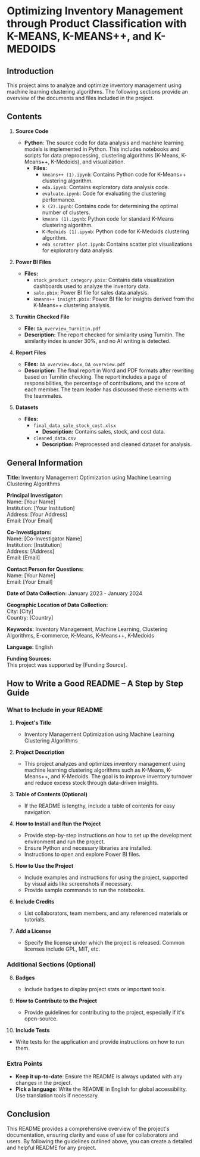 # Optimizing Inventory Management through Product Classification with K-MEANS, K-MEANS++, and K-MEDOIDS

## Introduction
This project aims to analyze and optimize inventory management using machine learning clustering algorithms. The following sections provide an overview of the documents and files included in the project.

## Contents

1. **Source Code**
   - **Python**: The source code for data analysis and machine learning models is implemented in Python. This includes notebooks and scripts for data preprocessing, clustering algorithms (K-Means, K-Means++, K-Medoids), and visualization.
     - **Files:**
       - `kmeans++ (1).ipynb`: Contains Python code for K-Means++ clustering algorithm.
       - `eda.ipynb`: Contains exploratory data analysis code.
       - `evaluate.ipynb`: Code for evaluating the clustering performance.
       - `k (2).ipynb`: Contains code for determining the optimal number of clusters.
       - `kmeans (1).ipynb`: Python code for standard K-Means clustering algorithm.
       - `K-Medoids (1).ipynb`: Python code for K-Medoids clustering algorithm.
       - `eda scratter plot.ipynb`: Contains scatter plot visualizations for exploratory data analysis.

2. **Power BI Files**
   - **Files:**
     - `stock_product_category.pbix`: Contains data visualization dashboards used to analyze the inventory data.
     - `sale.pbix`: Power BI file for sales data analysis.
     - `kmeans++ insight.pbix`: Power BI file for insights derived from the K-Means++ clustering analysis.

3. **Turnitin Checked File**
   - **File:** `DA_overview_Turnitin.pdf`
   - **Description:** The report checked for similarity using Turnitin. The similarity index is under 30%, and no AI writing is detected.

4. **Report Files**
   - **Files:** `DA_overview.docx`, `DA_overview.pdf`
   - **Description:** The final report in Word and PDF formats after rewriting based on Turnitin checking. The report includes a page of responsibilities, the percentage of contributions, and the score of each member. The team leader has discussed these elements with the teammates.

5. **Datasets**
   - **Files:**
     - `final_data_sale_stock_cost.xlsx`
       - **Description:** Contains sales, stock, and cost data.
     - `cleaned_data.csv`
       - **Description:** Preprocessed and cleaned dataset for analysis.

## General Information

**Title:** Inventory Management Optimization using Machine Learning Clustering Algorithms

**Principal Investigator:**  
Name: [Your Name]  
Institution: [Your Institution]  
Address: [Your Address]  
Email: [Your Email]

**Co-Investigators:**  
Name: [Co-Investigator Name]  
Institution: [Institution]  
Address: [Address]  
Email: [Email]

**Contact Person for Questions:**  
Name: [Your Name]  
Email: [Your Email]

**Date of Data Collection:** January 2023 - January 2024

**Geographic Location of Data Collection:**  
City: [City]  
Country: [Country]

**Keywords:** Inventory Management, Machine Learning, Clustering Algorithms, E-commerce, K-Means, K-Means++, K-Medoids

**Language:** English

**Funding Sources:**  
This project was supported by [Funding Source].

## How to Write a Good README – A Step by Step Guide

### What to Include in your README

1. **Project's Title**
   - Inventory Management Optimization using Machine Learning Clustering Algorithms

2. **Project Description**
   - This project analyzes and optimizes inventory management using machine learning clustering algorithms such as K-Means, K-Means++, and K-Medoids. The goal is to improve inventory turnover and reduce excess stock through data-driven insights.

3. **Table of Contents (Optional)**
   - If the README is lengthy, include a table of contents for easy navigation.

4. **How to Install and Run the Project**
   - Provide step-by-step instructions on how to set up the development environment and run the project. 
   - Ensure Python and necessary libraries are installed.
   - Instructions to open and explore Power BI files.

5. **How to Use the Project**
   - Include examples and instructions for using the project, supported by visual aids like screenshots if necessary.
   - Provide sample commands to run the notebooks.

6. **Include Credits**
   - List collaborators, team members, and any referenced materials or tutorials.

7. **Add a License**
   - Specify the license under which the project is released. Common licenses include GPL, MIT, etc.

### Additional Sections (Optional)

8. **Badges**
   - Include badges to display project stats or important tools.

9. **How to Contribute to the Project**
   - Provide guidelines for contributing to the project, especially if it's open-source.

10. **Include Tests**
   - Write tests for the application and provide instructions on how to run them.

### Extra Points
- **Keep it up-to-date**: Ensure the README is always updated with any changes in the project.
- **Pick a language**: Write the README in English for global accessibility. Use translation tools if necessary.

## Conclusion
This README provides a comprehensive overview of the project's documentation, ensuring clarity and ease of use for collaborators and users. By following the guidelines outlined above, you can create a detailed and helpful README for any project.
